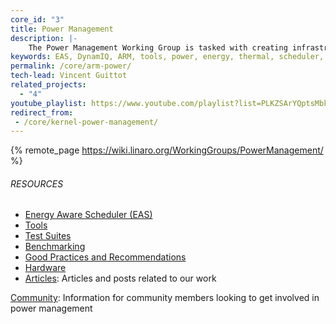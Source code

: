 ```yaml
---
core_id: "3"
title: Power Management
description: |-
    The Power Management Working Group is tasked with creating infrastructure, guidelines and tools to enable superior power management on multiple ARM SoCs.
keywords: EAS, DynamIQ, ARM, tools, power, energy, thermal, scheduler, big.LITTLE
permalink: /core/arm-power/
tech-lead: Vincent Guittot
related_projects:
  - "4"
youtube_playlist: https://www.youtube.com/playlist?list=PLKZSArYQptsMbk293t64TnZmxzLp-bRib
redirect_from:
 - /core/kernel-power-management/
---
```

{% remote_page  https://wiki.linaro.org/WorkingGroups/PowerManagement/ %}

###### RESOURCES

- [Energy Aware Scheduler (EAS)](https://wiki.linaro.org/WorkingGroups/PowerManagement/Resources/EAS)
- [Tools](https://wiki.linaro.org/WorkingGroups/PowerManagement/Resources/Tools)
- [Test Suites](https://wiki.linaro.org/WorkingGroups/PowerManagement/Resources/TestSuite)
- [Benchmarking](https://wiki.linaro.org/WorkingGroups/PowerManagement/Resources/Benchmarking)
- [Good Practices and Recommendations](https://wiki.linaro.org/WorkingGroups/PowerManagement/Resources/DesignRecommendations)
- [Hardware](https://wiki.linaro.org/WorkingGroups/PowerManagement/Resources/Hardware)
- [Articles](https://wiki.linaro.org/WorkingGroups/PowerManagement/Resources/Articles): Articles and posts related to our work

[Community](https://wiki.linaro.org/WorkingGroups/PowerManagement/Resources/Community): Information for community members looking to get involved in power management
